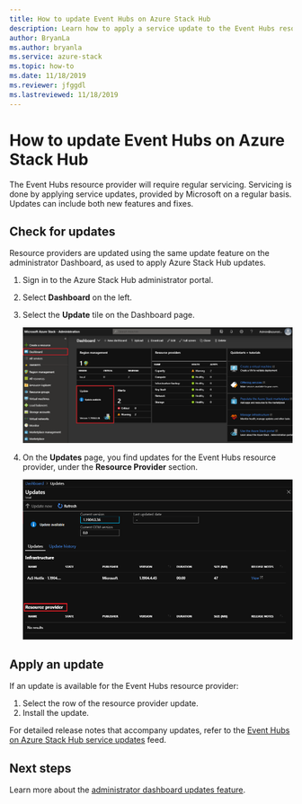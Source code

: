 ```yaml
---
title: How to update Event Hubs on Azure Stack Hub
description: Learn how to apply a service update to the Event Hubs resource provider on Azure Stack Hub. 
author: BryanLa
ms.author: bryanla
ms.service: azure-stack
ms.topic: how-to
ms.date: 11/18/2019
ms.reviewer: jfggdl
ms.lastreviewed: 11/18/2019
---
```


# How to update Event Hubs on Azure Stack Hub

The Event Hubs resource provider will require regular servicing. Servicing is done by applying service updates, provided by Microsoft on a regular basis. Updates can include both new features and fixes.  

## Check for updates

Resource providers are updated using the same update feature on the administrator Dashboard, as used to apply Azure Stack Hub updates.

1. Sign in to the Azure Stack Hub administrator portal.
2. Select **Dashboard** on the left.
3. Select the **Update** tile on the Dashboard page.

   [![Dashboard page - updates tile](media/event-hubs-rp-update/1-dashboard.png)](media/event-hubs-rp-update/1-dashboard.png#lightbox)

4. On the **Updates** page, you find updates for the Event Hubs resource provider, under the **Resource Provider** section.

   ![Updates page](media/event-hubs-rp-update/2-update-available.png)

## Apply an update

If an update is available for the Event Hubs resource provider:

1. Select the row of the resource provider update.
2. Install the update.

For detailed release notes that accompany updates, refer to the [Event Hubs on Azure Stack Hub service updates](https://azure.microsoft.com/updates/?product=azure-stack) feed.

## Next steps

Learn more about the [administrator dashboard updates feature](azure-stack-apply-updates.md).
